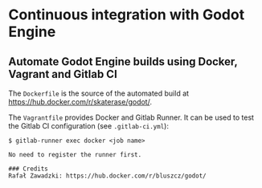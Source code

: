 # Continuous integration with Godot Engine
## Automate Godot Engine builds using Docker, Vagrant and Gitlab CI

The ```Dockerfile``` is the source of the automated build at  https://hub.docker.com/r/skaterase/godot/.

The ```Vagrantfile``` provides Docker and Gitlab Runner. It can be used to test the Gitlab CI configuration (see ```.gitlab-ci.yml```):

    $ gitlab-runner exec docker <job name>

    No need to register the runner first.

    ### Credits
    Rafał Zawadzki: https://hub.docker.com/r/bluszcz/godot/
